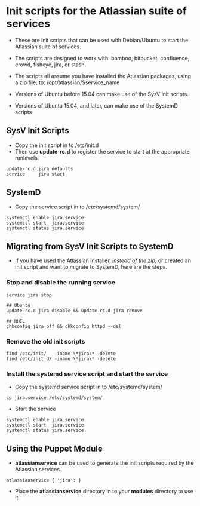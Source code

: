 Init scripts for the Atlassian suite of services 
================================================

* These are init scripts that can be used with Debian/Ubuntu to start the Atlassian suite of services.
* The scripts are designed to work with: bamboo, bitbucket, confluence, crowd, fisheye, jira, or stash.

* The scripts all assume you have installed the Atlassian packages, using a zip file, to: /opt/atlassian/$service_name

* Versions of Ubuntu before 15.04 can make use of the SysV init scripts.
* Versions of Ubuntu 15.04, and later, can make use of the SystemD scripts.


## SysV Init Scripts
* Copy the init script in to /etc/init.d
* Then use **update-rc.d** to register the service to start at the appropriate runlevels.

```
update-rc.d jira defaults
service     jira start
```

## SystemD
* Copy the service script in to /etc/systemd/system/

```
systemctl enable jira.service
systemctl start  jira.service
systemctl status jira.service
```


## Migrating from SysV Init Scripts to SystemD
* If you have used the Atlassian installer, _instead of the zip,_ or created an init script and want to migrate to SystemD, here are the steps.

### Stop and disable the running service
```
service jira stop

## Ubuntu
update-rc.d jira disable && update-rc.d jira remove

## RHEL
chkconfig jira off && chkconfig httpd --del
```

### Remove the old init scripts
```
find /etc/init/   -iname \*jira\* -delete
find /etc/init.d/ -iname \*jira\* -delete
```

### Install the systemd service script and start the service
* Copy the systemd service script in to /etc/systemd/system/
```
cp jira.service /etc/systemd/system/
```

* Start the service
```
systemctl enable jira.service
systemctl start  jira.service
systemctl status jira.service
```




## Using the Puppet Module
* **atlassianservice** can be used to generate the init scripts required by the Atlassian services.

```
atlassianservice { 'jira': }
```

* Place the **atlassianservice** directory in to your **modules** directory to use it.









